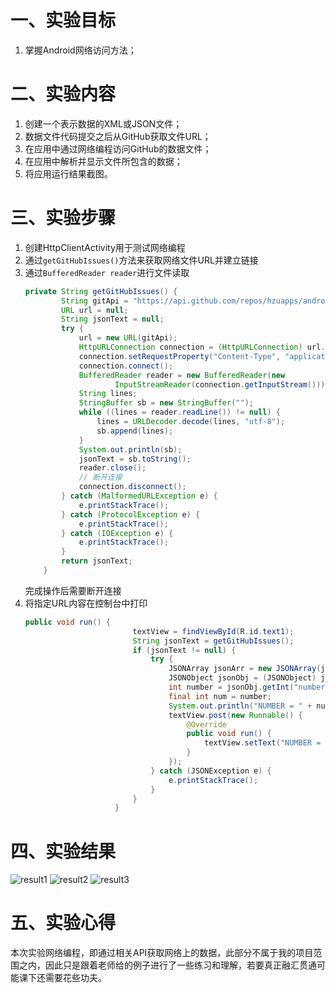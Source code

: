 # 一、实验目标 #
1. 掌握Android网络访问方法；

# 二、实验内容 #
1. 创建一个表示数据的XML或JSON文件；
2. 数据文件代码提交之后从GitHub获取文件URL；
3. 在应用中通过网络编程访问GitHub的数据文件；
4. 在应用中解析并显示文件所包含的数据；
5. 将应用运行结果截图。

# 三、实验步骤 #
1. 创建HttpClientActivity用于测试网络编程
2. 通过```getGitHubIssues()```方法来获取网络文件URL并建立链接
3. 通过```BufferedReader reader```进行文件读取
   ```java
   private String getGitHubIssues() {
           String gitApi = "https://api.github.com/repos/hzuapps/android-labs-2020/issues";
           URL url = null;
           String jsonText = null;
           try {
               url = new URL(gitApi);
               HttpURLConnection connection = (HttpURLConnection) url.openConnection();
               connection.setRequestProperty("Content-Type", "application/json");
               connection.connect();
               BufferedReader reader = new BufferedReader(new
                       InputStreamReader(connection.getInputStream()));
               String lines;
               StringBuffer sb = new StringBuffer("");
               while ((lines = reader.readLine()) != null) {
                   lines = URLDecoder.decode(lines, "utf-8");
                   sb.append(lines);
               }
               System.out.println(sb);
               jsonText = sb.toString();
               reader.close();
               // 断开连接
               connection.disconnect();
           } catch (MalformedURLException e) {
               e.printStackTrace();
           } catch (ProtocolException e) {
               e.printStackTrace();
           } catch (IOException e) {
               e.printStackTrace();
           }
           return jsonText;
       }
   ```
   完成操作后需要断开连接
4. 将指定URL内容在控制台中打印
   ```java
   public void run() {
                           textView = findViewById(R.id.text1);
                           String jsonText = getGitHubIssues();
                           if (jsonText != null) {
                               try {
                                   JSONArray jsonArr = new JSONArray(jsonText);
                                   JSONObject jsonObj = (JSONObject) jsonArr.get(1);
                                   int number = jsonObj.getInt("number");
                                   final int num = number;
                                   System.out.println("NUMBER = " + number);
                                   textView.post(new Runnable() {
                                       @Override
                                       public void run() {
                                           textView.setText("NUMBER = " + num+"\n"+"详细打印情况请看控制台");
                                       }
                                   });
                               } catch (JSONException e) {
                                   e.printStackTrace();
                               }
                           }
                       }
   ```
# 四、实验结果 #
![result1](https://raw.githubusercontent.com/ZYL618/android-labs-2020/master/students/net1814080903225/lab_6/result_1.png)
![result2](https://raw.githubusercontent.com/ZYL618/android-labs-2020/master/students/net1814080903225/lab_6/result_2.png)
![result3](https://raw.githubusercontent.com/ZYL618/android-labs-2020/master/students/net1814080903225/lab_6/result_3.png)

# 五、实验心得 #
本次实验网络编程，即通过相关API获取网络上的数据，此部分不属于我的项目范围之内，因此只是跟着老师给的例子进行了一些练习和理解，若要真正融汇贯通可能课下还需要花些功夫。
